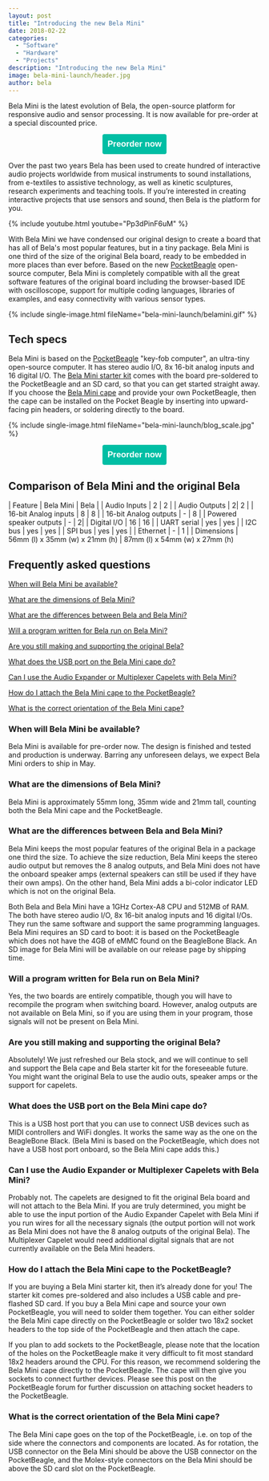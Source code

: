 ```yaml
---
layout: post
title: "Introducing the new Bela Mini"
date: 2018-02-22
categories:
  - "Software"
  - "Hardware"
  - "Projects"
description: "Introducing the new Bela Mini"
image: bela-mini-launch/header.jpg
author: bela
---
```


Bela Mini is the latest evolution of Bela, the open-source platform for responsive audio and sensor processing. It is now available for pre-order at a special discounted price.

<div style="text-align: center; margin-bottom: 10px;"><a href="https://shop.bela.io/bela-mini" name="Preorder Bela Mini now"><button name="button" style="font-size: larger; font-weight: bold; cursor: pointer; color: #ffffff; padding: 10px; background-color: #00bea4; border-radius: 4px; border: 4px #00bea4;">Preorder now</button></a></div>

Over the past two years Bela has been used to create hundred of interactive audio projects worldwide from musical instruments to sound installations, from e-textiles to assistive technology, as well as kinetic sculptures, research experiments and teaching tools. If you’re interested in creating interactive projects that use sensors and sound, then Bela is the platform for you.

{% include youtube.html youtube="Pp3dPinF6uM" %}


With Bela Mini we have condensed our original design to create a board that has all of Bela's most popular features, but in a tiny package. Bela Mini is one third of the size of the original Bela board, ready to be embedded in more places than ever before. Based on the new [PocketBeagle](http://beagleboard.org/pocket) open-source computer, Bela Mini is completely compatible with all the great software features of the original board including the browser-based IDE with oscilloscope, support for multiple coding languages, libraries of examples, and easy connectivity with various sensor types.

{% include single-image.html fileName="bela-mini-launch/belamini.gif" %}

## Tech specs

Bela Mini is based on the [PocketBeagle](http://beagleboard.org/pocket) "key-fob computer", an ultra-tiny open-source computer. It has stereo audio I/O, 8x 16-bit analog inputs and 16 digital I/O.
The [Bela Mini starter kit](https://shop.bela.io/bela-mini-starter-kit-preorder) comes with the board pre-soldered to the PocketBeagle and an SD card, so that you can get started straight away.
If you choose the [Bela Mini cape](https://shop.bela.io/bela-mini-cape-preorder) and provide your own PocketBeagle, then the cape can be installed on the Pocket Beagle by inserting into upward-facing pin headers, or soldering directly to the board.

{% include single-image.html fileName="bela-mini-launch/blog_scale.jpg" %}

<div style="text-align: center; margin-bottom: 10px;"><a href="https://shop.bela.io/bela-mini" name="Preorder Bela Mini now"><button name="button" style="font-size: larger; font-weight: bold; cursor: pointer; color: #ffffff; padding: 10px; background-color: #00bea4; border-radius: 4px; border: 4px #00bea4;">Preorder now</button></a></div>

## Comparison of Bela Mini and the original Bela

| Feature                                	| Bela Mini | Bela |
| Audio Inputs | 2 | 2 |
| Audio Outputs | 2| 2 |
| 16-bit Analog inputs | 8 | 8 |
| 16-bit Analog outputs | - | 8 |
| Powered speaker outputs | - | 2|
| Digital I/O | 16 | 16 |
| UART serial | yes | yes |
| I2C bus | yes | yes |
| SPI bus | yes | yes |
| Ethernet | - | 1 |
| Dimensions | 56mm (l) x 35mm (w) x 21mm (h) | 87mm (l) x 54mm (w) x 27mm (h)

## Frequently asked questions

[When will Bela Mini be available?](#when-will-bela-mini-be-available)

[What are the dimensions of Bela Mini?](#what-are-the-dimensions-of-bela-mini)

[What are the differences between Bela and Bela Mini?](#what-are-the-differences-between-bela-and-bela-mini)

[Will a program written for Bela run on Bela Mini?](#will-a-program-written-for-bela-run-on-bela-mini)

[Are you still making and supporting the original Bela?](#are-you-still-making-and-supporting-the-original-bela)

[What does the USB port on the Bela Mini cape do?](#what-does-the-usb-port-on-the-bela-mini-cape-do)

[Can I use the Audio Expander or Multiplexer Capelets with Bela Mini?](#can-i-use-the-audio-expander-or-multiplexer-capelets-with-bela-mini)

[How do I attach the Bela Mini cape to the PocketBeagle?](#how-do-i-attach-the-bela-mini-cape-to-the-pocketbeagle)

[What is the correct orientation of the Bela Mini cape?](#what-is-the-correct-orientation-of-the-bela-mini-cape)

### When will Bela Mini be available?

Bela Mini is available for pre-order now. The design is finished and tested and production is underway. Barring any unforeseen delays, we expect Bela Mini orders to ship in May.


### What are the dimensions of Bela Mini?

Bela Mini is approximately 55mm long, 35mm wide and 21mm tall, counting both the Bela Mini cape and the PocketBeagle.


### What are the differences between Bela and Bela Mini?

Bela Mini keeps the most popular features of the original Bela in a package one third the size. To achieve the size reduction, Bela Mini keeps the stereo audio output but removes the 8 analog outputs, and Bela Mini does not have the onboard speaker amps (external speakers can still be used if they have their own amps). On the other hand, Bela Mini adds a bi-color indicator LED which is not on the original Bela.

Both Bela and Bela Mini have a 1GHz Cortex-A8 CPU and 512MB of RAM. The both have stereo audio I/O, 8x 16-bit analog inputs and 16 digital I/Os. They run the same software and support the same programming languages. Bela Mini requires an SD card to boot: it is based on the PocketBeagle which does not have the 4GB of eMMC found on the BeagleBone Black. An SD image for Bela Mini will be available on our release page by shipping time.

### Will a program written for Bela run on Bela Mini?

Yes, the two boards are entirely compatible, though you will have to recompile the program when switching board. However, analog outputs are not available on Bela Mini, so if you are using them in your program, those signals will not be present on Bela Mini.

### Are you still making and supporting the original Bela?

Absolutely! We just refreshed our Bela stock, and we will continue to sell and support the Bela cape and Bela starter kit for the foreseeable future. You might want the original Bela to use the audio outs, speaker amps or the support for capelets.

### What does the USB port on the Bela Mini cape do?

This is a USB host port that you can use to connect USB devices such as MIDI controllers and WiFi dongles. It works the same way as the one on the BeagleBone Black. (Bela Mini is based on the PocketBeagle, which does not have a USB host port onboard, so the Bela Mini cape adds this.)

### Can I use the Audio Expander or Multiplexer Capelets with Bela Mini?

Probably not. The capelets are designed to fit the original Bela board and will not attach to the Bela Mini. If you are truly determined, you might be able to use the input portion of the Audio Expander Capelet with Bela Mini if you run wires for all the necessary signals (the output portion will not work as Bela Mini does not have the 8 analog outputs of the original Bela). The Multiplexer Capelet would need additional digital signals that are not currently available on the Bela Mini headers.

### How do I attach the Bela Mini cape to the PocketBeagle?

If you are buying a Bela Mini starter kit, then it’s already done for you! The starter kit comes pre-soldered and also includes a USB cable and pre-flashed SD card. If you buy a Bela Mini cape and source your own PocketBeagle, you will need to solder them together. You can either solder the Bela Mini cape directly on the PocketBeagle or solder two 18x2 socket headers to the top side of the PocketBeagle and then attach the cape.

If you plan to add sockets to the PocketBeagle, please note that the location of the holes on the PocketBeagle make it very difficult to fit most standard 18x2 headers around the CPU. For this reason, we recommend soldering the Bela Mini cape directly to the PocketBeagle. The cape will then give you sockets to connect further devices. Please see this post on the PocketBeagle forum for further discussion on attaching socket headers to the PocketBeagle.

### What is the correct orientation of the Bela Mini cape?

The Bela Mini cape goes on the top of the PocketBeagle, i.e. on top of the side where the connectors and components are located. As for rotation, the USB connector on the Bela Mini should be above the USB connector on the PocketBeagle, and the Molex-style connectors on the Bela Mini should be above the SD card slot on the PocketBeagle.

